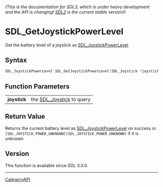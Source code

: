 ###### (This is the documentation for SDL3, which is under heavy development and the API is changing! [SDL2](https://wiki.libsdl.org/SDL2/) is the current stable version!)
# SDL_GetJoystickPowerLevel

Get the battery level of a joystick as [SDL_JoystickPowerLevel](SDL_JoystickPowerLevel).

## Syntax

```c
SDL_JoystickPowerLevel SDL_GetJoystickPowerLevel(SDL_Joystick *joystick);

```

## Function Parameters

|                  |                                           |
| ---------------- | ----------------------------------------- |
| **joystick**     | the [SDL_Joystick](SDL_Joystick) to query |

## Return Value

Returns the current battery level as
[SDL_JoystickPowerLevel](SDL_JoystickPowerLevel) on success or
`[SDL_JOYSTICK_POWER_UNKNOWN](SDL_JOYSTICK_POWER_UNKNOWN)` if it is unknown

## Version

This function is available since SDL 3.0.0.

----
[CategoryAPI](CategoryAPI)

